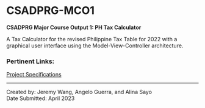 # CSADPRG-MCO1
**CSADPRG Major Course Output 1: PH Tax Calculator**

A Tax Calculator for the revised Philippine Tax Table for 2022 with a graphical user interface using the Model-View-Controller architecture.

### Pertinent Links:
[Project Specifications](https://drive.google.com/file/d/1zLhuxAPbgH8QUM-O9ijNmHhH5lnVFiku/view?usp=sharing)<br>

---

Created by: Jeremy Wang, Angelo Guerra, and Alina Sayo<br>
Date Submitted: April 2023

